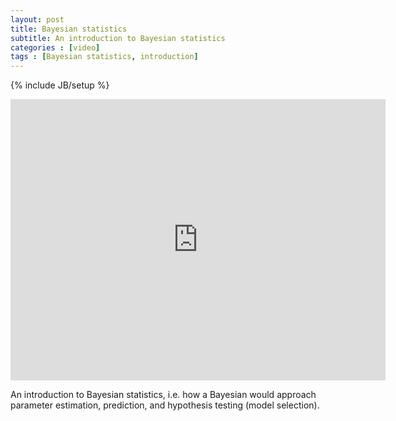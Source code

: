 ```yaml
---
layout: post
title: Bayesian statistics
subtitle: An introduction to Bayesian statistics
categories : [video]
tags : [Bayesian statistics, introduction]
---
```

{% include JB/setup %}

<iframe width="600" height="450" src="http://www.youtube.com/embed/Vd_gKry3h4s?rel=0" frameborder="0" allowfullscreen></iframe>

An introduction to Bayesian statistics, i.e. how a Bayesian would approach parameter estimation, prediction, and hypothesis testing (model selection).
